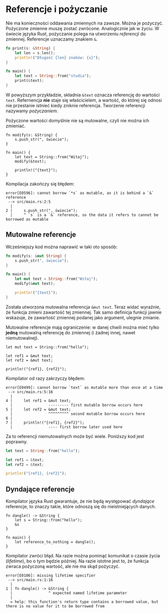 # Referencje i pożyczanie

Nie ma konieczności oddawania zmiennych na zawsze. Można je pożyczyć. Pożyczone zmienne muszę zostać
zwrócone. Analogicznie jak w życiu. W świecie języka Rust, pożyczanie polega na utworzeniu
_referencji_ do zmiennej. Referencje uznaczamy znakiem `&`.

```rust
fn print(s: &String) {
    let len = s.len();
    println!("Długość {len} znaków: {s}");
}

fn main() {
    let text = String::from("studia");
    print(&text);
}
```

W powyższym przykładzie, składnia `&text` oznacza referencję do wartości `text`. Refernencja **nie**
staje się właścicielem, a wartość, do której się odnosi nie przestanie istnieć kiedy zniknie
referencja. Tworzenie referencji nazywamy _pożyczaniem_.

Pożyczone wartości domyślnie nie są mutowalne, czyli nie można ich zmieniać.

```rust,compile_fail
fn modify(s: &String) {
    s.push_str(", świecie");
}

fn main() {
    let text = String::from("Witaj");
    modify(&text);

    println!("{text}");
}
```

Kompilacja zakończy się błędem:

```text
error[E0596]: cannot borrow `*s` as mutable, as it is behind a `&` reference
 --> src/main.rs:2:5
  |
2 |     s.push_str(", świecie");
  |     ^ `s` is a `&` reference, so the data it refers to cannot be borrowed as mutable
```

## Mutowalne referencje

Wcześniejszy kod można naprawić w taki oto sposób:

```rust
fn modify(s: &mut String) {
    s.push_str(", świecie");
}

fn main() {
    let mut text = String::from("Witaj");
    modify(&mut text);

    println!("{text}");
}
```

Została utworzona mutowalna referencja `&mut text`. Teraz widać wyraźnie, że funkcja zmieni
zawartość tej zmiennej. Tak samo definicja funkcji jawnie wskazuje, że zawartość zmiennej podanej
jako argument, ulegnie zmianie.

Mutowalne referencje mają ograniczenie: w danej chwili można mieć tylko **jedną** mutowalną
referencję do zmiennej (i żadnej innej, nawet niemutowalnej).

```rust,compile_fail
let mut text = String::from("hello");

let ref1 = &mut text;
let ref2 = &mut text;

println!("{ref1}, {ref2}");
```

Kompilator od razy zakrzyczy błędem:

```text
error[E0499]: cannot borrow `text` as mutable more than once at a time
 --> src/main.rs:5:16
  |
4 |     let ref1 = &mut text;
  |                --------- first mutable borrow occurs here
5 |     let ref2 = &mut text;
  |                ^^^^^^^^^ second mutable borrow occurs here
6 |
7 |     println!("{ref1}, {ref2}");
  |                ---- first borrow later used here
```

Za to referencji niemutowalnych może być wiele. Poniższy kod jest poprawny.

```rust
let text = String::from("hello");

let ref1 = &text;
let ref2 = &text;

println!("{ref1}, {ref2}");
```

## Dyndające referencje

Kompilator języka Rust gwarantuje, że nie będą występować _dyndające_ referencje, to znaczy takie,
które odnoszą się do nieistniejących danych.

```rust,compile_fail
fn dangle() -> &String {
    let s = String::from("hello");
    &s
}

fn main() {
    let reference_to_nothing = dangle();
}
```

Kompilator zwróci błąd. Na razie można pominąć komunikat o czasie życia (_lifetime_), bo o tym
będzie później. Na razie istotne jest to, że funkcja zwraca pożyczoną wartość, ale nie ma skąd
pożyczyć.

```text
error[E0106]: missing lifetime specifier
 --> src/main.rs:1:16
  |
1 | fn dangle() -> &String {
  |                ^ expected named lifetime parameter
  |
  = help: this function's return type contains a borrowed value, but there is no value for it to be borrowed from
```
